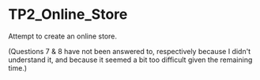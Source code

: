 # TP2_Online_Store
Attempt to create an online store.

(Questions 7 & 8 have not been answered to, respectively because I didn't understand it, and because it seemed a bit too difficult given the remaining time.)
